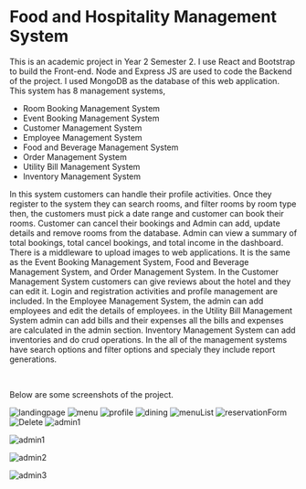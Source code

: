 <h1><b>Food and Hospitality Management System</b></h1>
<p> 
  This is an academic project in Year 2 Semester 2. I use React and Bootstrap to build the Front-end. Node and Express JS are used to code the Backend of the project. I used MongoDB as the database of this web application. This system has 8 management systems,   
</p>
<ul>
  <li>Room Booking Management System</li>
  <li>Event Booking Management System</li>
  <li>Customer Management System</li>
  <li>Employee Management System</li>
  <li>Food and Beverage Management System</li>
  <li>Order Management System</li>
  <li>Utility Bill Management System</li>
  <li>Inventory Management System</li>  
</ul>  
<p>In this system customers can handle their profile activities. Once they register to the system they can search rooms, and filter rooms by room type then, the customers must pick a date range and customer can book their rooms. Customer can cancel their bookings and Admin can add, update details and remove rooms from the database. Admin can view a summary of total bookings,  total cancel bookings, and total income in the dashboard.  There is a middleware to upload images to web applications. It is the same as the Event Booking Management System, Food and Beverage Management System, and Order Management System. In the Customer Management System customers can give reviews about the hotel and they can edit it. Login and registration activities and profile management are included. In the Employee Management System, the admin can add employees and edit the details of employees. in the Utility Bill Management System admin can add bills and their expenses all the bills and expenses are calculated in the admin section. Inventory Management System can add inventories and do crud operations. In the all of the management systems have search options and filter options and specialy they include report generations. </p></br>

<p>Below are some screenshots of the project. </p>


![landingpage](https://github.com/DhananjayaLakshan/RiversEdge_Group_Front-end/blob/main/screentshots/localhost_3000_roomBooking%20(2).png)
![menu](https://github.com/DhananjayaLakshan/RiversEdge_Group_Front-end/blob/main/screentshots/localhost_3000_menu.png)
![profile](https://github.com/DhananjayaLakshan/RiversEdge_Group_Front-end/blob/main/screentshots/localhost_3000_profile.png)
![dining](https://github.com/DhananjayaLakshan/RiversEdge_Group_Front-end/blob/main/screentshots/localhost_3000_roomBooking%20(4).png)
![menuList](https://github.com/DhananjayaLakshan/RiversEdge_Group_Front-end/blob/main/screentshots/localhost_3000_roomBooking%20(5).png)
![reservationForm](https://github.com/DhananjayaLakshan/RiversEdge_Group_Front-end/blob/main/screentshots/Screenshot%20(182).png)
![Delete](https://github.com/DhananjayaLakshan/RiversEdge_Group_Front-end/blob/main/screentshots/localhost_3000_profile%20(1).png)
![admin1](https://github.com/DhananjayaLakshan/RiversEdge_Group_Front-end/blob/main/screentshots/localhost_3000_admin.png)

![admin1](https://github.com/DhananjayaLakshan/RiversEdge_Group_Front-end/blob/main/screentshots/localhost_3000_admin%20(1).png)

![admin2](https://github.com/DhananjayaLakshan/RiversEdge_Group_Front-end/blob/main/screentshots/localhost_3000_admin%20(2).png)

![admin3](https://github.com/DhananjayaLakshan/RiversEdge_Group_Front-end/blob/main/screentshots/localhost_3000_admin%20(3).png)
